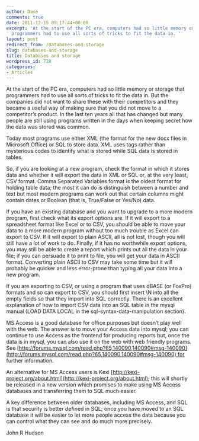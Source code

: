 ```yaml
---
author: Dave
comments: true
date: 2011-12-15 09:17:44+00:00
excerpt: 'At the start of the PC era, computers had so little memory or storage that
  programmers had to use all sorts of tricks to fit the data in. '
layout: post
redirect_from: /databases-and-storage
slug: databases-and-storage
title: Databases and storage
wordpress_id: 728
categories:
- Articles
---
```


At the start of the PC era, computers had so little memory or storage that programmers had to use all sorts of tricks to fit the data in. But the companies did not want to share these with their competitors and they became a useful way of making sure that you did not move to a competitor’s product. In the last ten years all that has changed but many people are still using programs written in the days when keeping secret how the data was stored was common.

Today most programs use either XML (the format for the new docx files in Microsoft Office) or SQL to store data. XML uses tags rather than mysterious codes to identify what is stored while SQL data is stored in tables.

So, if you are looking at a new program, check the format in which it stores data and whether it will export the data in XML or SQL or, at the very least, CSV format. Comma Separated Variables format is the oldest format for holding table data; the most it can do is distinguish between a number and text but most modern programs can work out that certain columns might contain dates or Boolean (that is, True/False or Yes/No) data.

If you have an existing database and you want to upgrade to a more modern program, first check what its export options are. If it will export to a spreadsheet format like Excel or to CSV, you should be able to move your data to a more modern program without too much trouble as Excel can export to CSV. If it will export to plain ASCII, all is not lost, though you will still have a lot of work to do. Finally, if it has no worthwhile export options, you may still be able to create a report which prints out all the data in your file; if you can persuade it to print to file, you will get your data in ASCII format. Converting plain ASCII to CSV may take some time but it will probably be quicker and less error-prone than typing all your data into a new program.

If you are exporting to CSV, or using a program that uses dBASE (or FoxPro) formats and so can export to CSV, you should first insert \N into all the empty fields so that they import into SQL correctly. There is an excellent explanation of how to import CSV data into an SQL table in the mysql manual (LOAD DATA LOCAL in the sql-syntax-data-manipulation section).

MS Access is a good database for office purposes but doesn’t play well with the web. The answer is to move your Access data into mysql; you can continue to use Access as the frontend for producing reports but, once the data is in mysql, you can also use it on the web with web friendly programs. See [http://forums.mysql.com/read.php?65,140090,140090#msg-140090](http://forums.mysql.com/read.php?65,140090,140090#msg-140090) for further information.

An alternative for MS Access users is Kexi [http://kexi-project.org/about.html](http://kexi-project.org/about.html); this will shortly be released in a new version which promises to make using MS Access databases and transferring them to SQL much easier.

A key difference between older databases, including MS Access, and SQL is that security is better defined in SQL; once you have moved to an SQL database it will be easier to let more people access the data because you can control what they can see and do much more precisely.

John R Hudson
